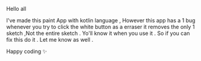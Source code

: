 Hello all 

I've made this paint App with kotlin language , However this app has a 1 bug 
whenever you try to click the white button as a erraser it removes the only 1 sketch ,Not
the entire sketch . Yo'll know it when you use it . So if you can fix this do it . Let me know
as well .

Happy coding ✨
